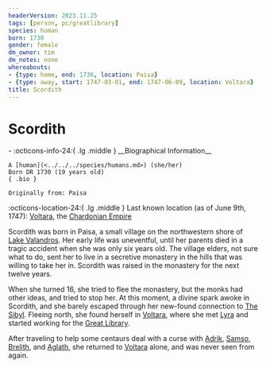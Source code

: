 ```yaml
---
headerVersion: 2023.11.25
tags: [person, pc/greatlibrary]
species: human
born: 1730
gender: female
dm_owner: tim
dm_notes: none
whereabouts:
- {type: home, end: 1736, location: Paisa}
- {type: away, start: 1747-03-01, end: 1747-06-09, location: Voltara}
title: Scordith
---
```

# Scordith
<div class="grid cards ext-narrow-margin ext-one-column" markdown>
- :octicons-info-24:{ .lg .middle } __Biographical Information__

    A [human](<../../../species/humans.md>) (she/her)  
    Born DR 1730 (19 years old)  
    { .bio }

    Originally from: Paisa
</div>

:octicons-location-24:{ .lg .middle } Last known location (as of June 9th, 1747): [Voltara](<../../../gazetteer/northwest-coast/voltara.md>), the [Chardonian Empire](<../../../gazetteer/greater-chardon/chardonian-empire/chardonian-empire.md>)


Scordith was born in Paisa, a small village on the northwestern shore of [Lake Valandros](<../../../gazetteer/greater-chardon/lake-valandros.md>). Her early life was uneventful, until her parents died in a tragic accident when she was only six years old. The village elders, not sure what to do, sent her to live in a secretive monastery in the hills that was willing to take her in. Scordith was raised in the monastery for the next twelve years. 

When she turned 16, she tried to flee the monastery, but the monks had other ideas, and tried to stop her. At this moment, a divine spark awoke in Scordith, and she barely escaped through her new-found connection to [The Sibyl](<../../../gods-and-religions/gods/incorporeal-gods/mos-numena-pantheon/the-sibyl.md>). Fleeing north, she found herself in [Voltara](<../../../gazetteer/northwest-coast/voltara.md>), where she met [Lyra](<../../chardonians/lyra.md>) and started working for the [Great Library](<../../../gazetteer/greater-chardon/chardonian-empire/chardon/great-library.md>). 

After traveling to help some centaurs deal with a curse with [Adrik](<./adrik.md>), [Samso](<./samso.md>), [Brelith](<./brelith.md>), and [Aglath](<./aglath.md>), she returned to [Voltara](<../../../gazetteer/northwest-coast/voltara.md>) alone, and was never seen from again.

